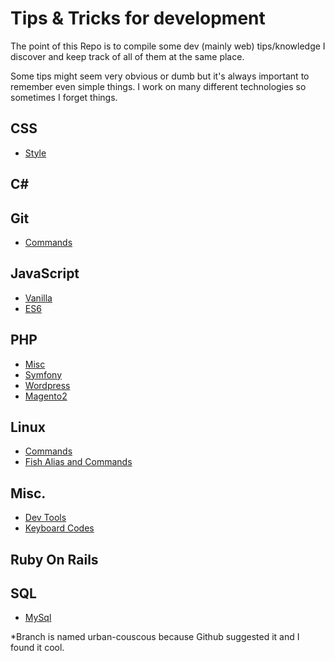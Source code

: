 # Tips & Tricks for development

The point of this Repo is to compile some dev (mainly web) tips/knowledge
I discover and keep track of all of them at the same place.

Some tips might seem very obvious or dumb but it's always important to remember even simple things.
I work on many different technologies so sometimes I forget things.

## CSS
* [Style](CSS/style.md)

## C#

## Git
* [Commands](Git/Commands.md)

## JavaScript

* [Vanilla](JavaScript/Vanilla.md)
* [ES6](JavaScript/ES6.md)

## PHP
* [Misc](Php/Misc.md)
* [Symfony](Php/Symfony.md)
* [Wordpress](Php/Wordpress.md)
* [Magento2](Php/Magento2.md)

## Linux

* [Commands](Linux/Commands.md)
* [Fish Alias and Commands](Linux/config.fish)

## Misc.

* [Dev Tools](Misc/Browser-dev-tools.md)
* [Keyboard Codes](Misc/Keyboard-codes.md)

## Ruby On Rails

## SQL

* [MySql](Sql/Mysql.md)

*Branch is named urban-couscous because Github suggested it and I found it cool.
